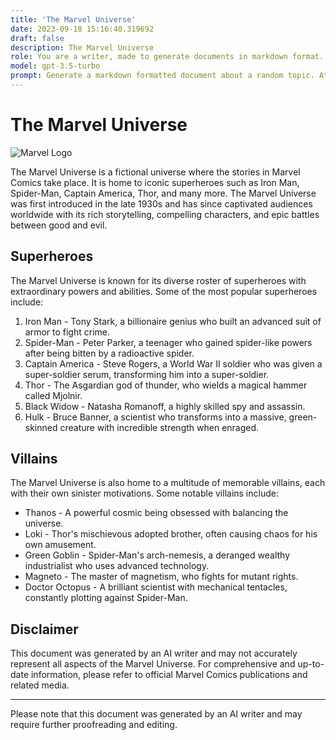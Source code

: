 ```yaml
---
title: 'The Marvel Universe'
date: 2023-09-18 15:16:40.319692
draft: false
description: The Marvel Universe
role: You are a writer, made to generate documents in markdown format. It is very important that all of the documents you generate are in valid markdown format.
model: gpt-3.5-turbo
prompt: Generate a markdown formatted document about a random topic. At the bottom, include a disclaimer explaining that the document was generated by you. The first line of the document should be the title. Make sure that the entire document is in proper markdown format, using a mix of various tags to make the document visually appealing.
---
```


# The Marvel Universe

![Marvel Logo](https://upload.wikimedia.org/wikipedia/commons/thumb/0/04/MarvelLogo.svg/1200px-MarvelLogo.svg.png)

The Marvel Universe is a fictional universe where the stories in Marvel Comics take place. It is home to iconic superheroes such as Iron Man, Spider-Man, Captain America, Thor, and many more. The Marvel Universe was first introduced in the late 1930s and has since captivated audiences worldwide with its rich storytelling, compelling characters, and epic battles between good and evil.

## Superheroes

The Marvel Universe is known for its diverse roster of superheroes with extraordinary powers and abilities. Some of the most popular superheroes include:

1. Iron Man - Tony Stark, a billionaire genius who built an advanced suit of armor to fight crime.
2. Spider-Man - Peter Parker, a teenager who gained spider-like powers after being bitten by a radioactive spider.
3. Captain America - Steve Rogers, a World War II soldier who was given a super-soldier serum, transforming him into a super-soldier.
4. Thor - The Asgardian god of thunder, who wields a magical hammer called Mjolnir.
5. Black Widow - Natasha Romanoff, a highly skilled spy and assassin.
6. Hulk - Bruce Banner, a scientist who transforms into a massive, green-skinned creature with incredible strength when enraged.

## Villains

The Marvel Universe is also home to a multitude of memorable villains, each with their own sinister motivations. Some notable villains include:

- Thanos - A powerful cosmic being obsessed with balancing the universe.
- Loki - Thor's mischievous adopted brother, often causing chaos for his own amusement.
- Green Goblin - Spider-Man's arch-nemesis, a deranged wealthy industrialist who uses advanced technology.
- Magneto - The master of magnetism, who fights for mutant rights.
- Doctor Octopus - A brilliant scientist with mechanical tentacles, constantly plotting against Spider-Man.

## Disclaimer

This document was generated by an AI writer and may not accurately represent all aspects of the Marvel Universe. For comprehensive and up-to-date information, please refer to official Marvel Comics publications and related media.

* * *

Please note that this document was generated by an AI writer and may require further proofreading and editing.